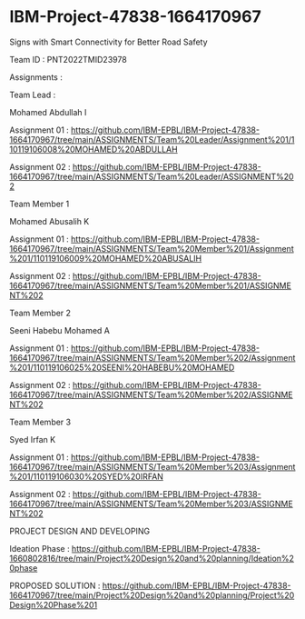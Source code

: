 # IBM-Project-47838-1664170967
Signs with Smart Connectivity for Better Road Safety

Team ID : PNT2022TMID23978

Assignments :

Team Lead :

   Mohamed Abdullah I

   Assignment 01 :   https://github.com/IBM-EPBL/IBM-Project-47838-1664170967/tree/main/ASSIGNMENTS/Team%20Leader/Assignment%201/110119106008%20MOHAMED%20ABDULLAH

   Assignment 02 :   https://github.com/IBM-EPBL/IBM-Project-47838-1664170967/tree/main/ASSIGNMENTS/Team%20Leader/ASSIGNMENT%202

Team Member 1

   Mohamed Abusalih K

   Assignment 01 :   https://github.com/IBM-EPBL/IBM-Project-47838-1664170967/tree/main/ASSIGNMENTS/Team%20Member%201/Assignment%201/110119106009%20MOHAMED%20ABUSALIH

   Assignment 02 :   https://github.com/IBM-EPBL/IBM-Project-47838-1664170967/tree/main/ASSIGNMENTS/Team%20Member%201/ASSIGNMENT%202

Team Member 2

   Seeni Habebu Mohamed A

   Assignment 01 :   https://github.com/IBM-EPBL/IBM-Project-47838-1664170967/tree/main/ASSIGNMENTS/Team%20Member%202/Assignment%201/110119106025%20SEENI%20HABEBU%20MOHAMED

   Assignment 02 :   https://github.com/IBM-EPBL/IBM-Project-47838-1664170967/tree/main/ASSIGNMENTS/Team%20Member%202/ASSIGNMENT%202

Team Member 3

   Syed Irfan K

   Assignment 01 :  https://github.com/IBM-EPBL/IBM-Project-47838-1664170967/tree/main/ASSIGNMENTS/Team%20Member%203/Assignment%201/110119106030%20SYED%20IRFAN 

   Assignment 02 :  https://github.com/IBM-EPBL/IBM-Project-47838-1664170967/tree/main/ASSIGNMENTS/Team%20Member%203/ASSIGNMENT%202

PROJECT DESIGN AND DEVELOPING

   Ideation Phase :
          https://github.com/IBM-EPBL/IBM-Project-47838-1660802816/tree/main/Project%20Design%20and%20planning/Ideation%20phase

   PROPOSED SOLUTION : 
          https://github.com/IBM-EPBL/IBM-Project-47838-1664170967/tree/main/Project%20Design%20and%20planning/Project%20Design%20Phase%201
